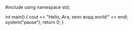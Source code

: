 #include <iostream>
using namespace std;

int main() 
{ 
    cout << "Hello, Ага, хело  ворд world!" << endl;
    system("pause");
    return 0; 
}
